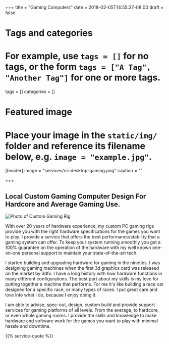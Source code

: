 +++
title = "Gaming Computers"
date = 2018-02-05T14:55:27-08:00
draft = false

# Tags and categories
# For example, use `tags = []` for no tags, or the form `tags = ["A Tag", "Another Tag"]` for one or more tags.
tags = []
categories = []

# Featured image
# Place your image in the `static/img/` folder and reference its filename below, e.g. `image = "example.jpg"`.
[header]
image = "services/cs-desktop-gaming.png"
caption = ""

+++
## Local Custom Gaming Computer Design For Hardcore and Average Gaming Use.
![Photo of Custom Gaming Rig](/img/services/cs-gaming-rig.jpg)

With over 20 years of hardware experience, my custom PC gaming rigs provide you with the right hardware specifications for the games you want to play. I provide a service that offers the best performance/stability that a gaming system can offer.  To keep your system running smoothly you get a 100% guarantee on the operation of the hardware with my well known one-on-one personal support to maintain your state-of-the-art tech.

I started building and upgrading hardware for gaming in the nineties. I was designing gaming machines when the first 3d graphics card was released on the market by 3dfx. I have a long history with how hardware functions in many different configurations. The best part about my skills is my love for putting together a machine that performs. For me it's like building a race car designed for a specific race, or many types of races. I put great care and love into what I do, because I enjoy doing it.

I am able to advise, spec-out, design, custom build and provide support services for gaming platforms of all levels. From the average, to hardcore, or even whole gaming rooms. I provide the skills and knowledge to make hardware and software work for the games you want to play with minimal hassle and downtime.

{{% service-quote %}}
